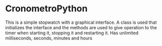 # CronometroPython

This is a simple stopwatch with a graphical interface. A class is used that initializes the interface and 
the methods are used to give operation to the timer when starting it, stopping it and restarting it. 
Has unlimited milliseconds, seconds, minutes and hours
